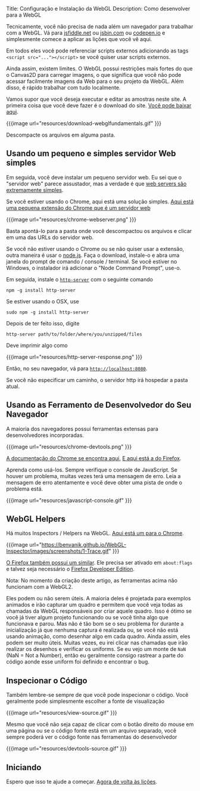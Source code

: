 Title: Configuração e Instalação da WebGL
Description: Como desenvolver para a WebGL

Tecnicamente, você não precisa de nada além um navegador para trabalhar com a WebGL.
Vá para [jsfiddle.net](https://jsfiddle.net/greggman/8djzyjL3/) ou [jsbin.com](http://jsbin.com)
ou [codepen.io](http://codepen.io/greggman/pen/YGQjVV) e simplesmente comece a aplicar as lições que você vê aqui.

Em todos eles você pode referenciar scripts externos adicionando as tags `<script src="..."></script>`
se você quiser usar scripts externos.

Ainda assim, existem limites. O WebGL possui restrições mais fortes do que o Canvas2D para carregar imagens,
o que significa que você não pode acessar facilmente imagens da Web para o seu projeto da WebGL.
Além disso, é rápido trabalhar com tudo localmente.

Vamos supor que você deseja executar e editar as amostras neste site. A primeira coisa que você deve
 fazer é o download do site. [Você pode baixar aqui](https://github.com/greggman/webgl2-fundamentals/tree/gh-pages).

{{{image url="resources/download-webglfundamentals.gif" }}}

Descompacte os arquivos em alguma pasta.

## Usando um pequeno e simples servidor Web simples

Em seguida, você deve instalar um pequeno servidor web. Eu sei que o "servidor web" parece assustador, mas a verdade é que [web
servers são extremamente simples](http://games.greggman.com/game/saving-and-loading-files-in-a-web-page/).

Se você estiver usando o Chrome, aqui está uma solução simples.
[Aqui está uma pequena extensão do Chrome que é um servidor web](https://chrome.google.com/webstore/detail/web-server-for-chrome/ofhbbkphhbklhfoeikjpcbhemlocgigb?hl=en)

{{{image url="resources/chrome-webserver.png" }}}

Basta apontá-lo para a pasta onde você descompactou os arquivos e clicar em uma das URLs do servidor web.

Se você não estiver usando o Chrome ou se não quiser usar a extensão, outra maneira é usar o [node.js](https://nodejs.org).
Faça o download, instale-o e abra uma janela do prompt de comando / console / terminal. Se você estiver no Windows, o instalador
irá adicionar o "Node Command Prompt", use-o.

Em seguida, instale o [`http-server`](https://github.com/indexzero/http-server) com o seguinte comando

    npm -g install http-server

Se estiver usando o OSX, use

    sudo npm -g install http-server

Depois de ter feito isso, digite

    http-server path/to/folder/where/you/unzipped/files

Deve imprimir algo como

{{{image url="resources/http-server-response.png" }}}

Então, no seu navegador, vá para [`http://localhost:8080`](http://localhost:8080).

Se você não especificar um caminho, o servidor http irá hospedar a pasta atual.

## Usando as Ferramento de Desenvolvedor do Seu Navegador

A maioria dos navegadores possui ferramentas extensas para desenvolvedores incorporadas.

{{{image url="resources/chrome-devtools.png" }}}

[A documentação do Chrome se encontra aqui](https://developers.google.com/web/tools/chrome-devtools/),
[E aqui está a do Firefox](https://developer.mozilla.org/en-US/docs/Tools).

Aprenda como usá-los. Sempre verifique o console de JavaScript. Se houver um problema, muitas vezes terá
uma mensagem de erro. Leia a mensagem de erro atentamente e você deve obter uma pista de onde o problema está.

{{{image url="resources/javascript-console.gif" }}}

## WebGL Helpers

Há muitos Inspectors / Helpers na WebGL. [Aqui está um para o Chrome](https://benvanik.github.io/WebGL-Inspector/).

{{{image url="https://benvanik.github.io/WebGL-Inspector/images/screenshots/1-Trace.gif" }}}

[O Firefox também possui um similar](https://hacks.mozilla.org/2014/03/introducing-the-canvas-debugger-in-firefox-developer-tools/).
Ele precisa ser ativado em `about:flags` e talvez seja necessário o [Firefox Developer Edition](https://www.mozilla.org/en-US/firefox/developer/).

Nota: No momento da criação deste artigo, as ferramentas acima não funcionam com a WebGL2.

Eles podem ou não serem úteis. A maioria deles é projetada para exemplos animados e irão capturar um quadro
e permitem que você veja todas as chamadas da WebGL responsáveis por criar aquele quadro. Isso é ótimo se você
já tiver algum projeto funcionando ou se você tinha algo que funcionava e parou. Mas não é tão bom se o seu 
problema for durante a inicialização já que nenhuma captura é realizada ou, se você não está usando animação, como
desenhar algo em cada quadro.
Ainda assim, eles podem ser muito úteis. Muitas vezes, eu irei clicar nas chamadas que irão realizar os desenhos e
verificar os uniforms. Se eu vejo um monte de `NaN` (NaN = Not a Number), então eu geralmente consigo rastrear a
parte do código aonde esse uniform foi definido e encontrar o bug.

## Inspecionar o Código

Também lembre-se sempre de que você pode inspecionar o código. Você geralmente pode simplesmente escolher a fonte de visualização

{{{image url="resources/view-source.gif" }}}

Mesmo que você não seja capaz de clicar com o botão direito do mouse em uma página ou se o código fonte está em
um arquivo separado, você sempre poderá ver o código fonte nas ferramentas do desenvolvedor

{{{image url="resources/devtools-source.gif" }}}

## Iniciando

Espero que isso te ajude a começar. [Agora de volta às lições](/).
